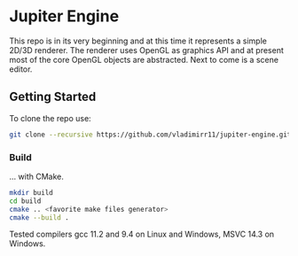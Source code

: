 # Jupiter Engine 
This repo is in its very beginning and at this time it represents a simple 2D/3D renderer. The renderer uses OpenGL as graphics API and at present most of the core OpenGL objects are abstracted. Next to come is a scene editor.

## Getting Started 
To clone the repo use:
```bash
git clone --recursive https://github.com/vladimirr11/jupiter-engine.git
```

### Build 
... with CMake. 
```bash
mkdir build
cd build
cmake .. <favorite make files generator>
cmake --build .
```
Tested compilers gcc 11.2 and 9.4 on Linux and Windows, MSVC 14.3 on Windows. 
